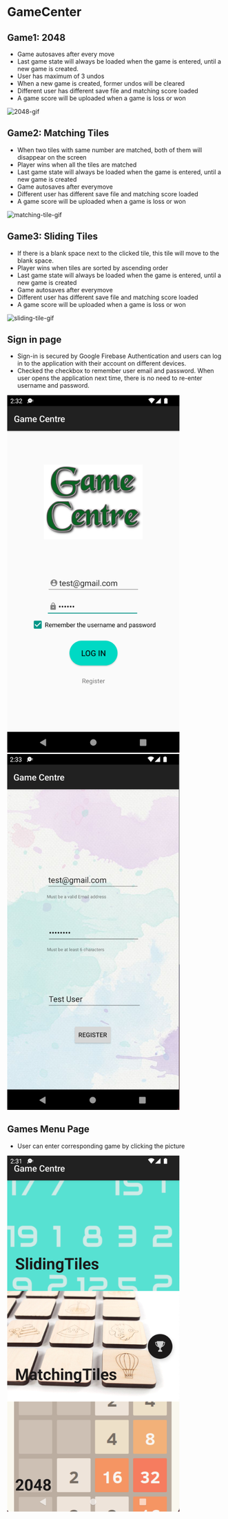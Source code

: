 # GameCenter

## Game1: 2048

- Game autosaves after every move
- Last game state will always be loaded when the game is entered, until a new
game is created.
- User has maximum of 3 undos
- When a new game is created, former undos will be cleared
- Different user has different save file and matching score loaded
- A game score will be uploaded when a game is loss or won

![2048-gif](/asset/2048-demo-slow.gif)

## Game2: Matching Tiles

 - When two tiles with same number are matched, both of them will disappear on the screen
 - Player wins when all the tiles are matched
 - Last game state will always be loaded when the game is entered, until a new
game is created
 - Game autosaves after everymove
 - Different user has different save file and matching score loaded
 - A game score will be uploaded when a game is loss or won

![matching-tile-gif](/asset/matching-tile.gif)

## Game3: Sliding Tiles

 - If there is a blank space next to the clicked tile, this tile will move to the blank space.
 - Player wins when tiles are sorted by ascending order
 - Last game state will always be loaded when the game is entered, until a new
game is created
 - Game autosaves after everymove
 - Different user has different save file and matching score loaded
 - A game score will be uploaded when a game is loss or won
 
 ![sliding-tile-gif](/asset/sliding-tiles.gif)
 
## Sign in page

 - Sign-in is secured by Google Firebase Authentication and users can log in to the application with their account on different devices.
 - Checked the checkbox to remember user email and password. When user opens the application next time, there is no need to re-enter username and password.

 <p float="left">
   <img src="/asset/login-page.png" width="400" />
   <img src="/asset/register-page.png" width="400" /> 
 </p>

## Games Menu Page

- User can enter corresponding game by clicking the picture

 <p float="left">
   <img src="/asset/menu-page.png" width="400" />
 </p>
 
 
